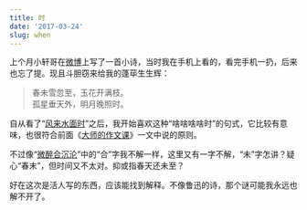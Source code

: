 ```yaml
---
title: 时
date: '2017-03-24'
slug: when
---
```


上个月小轩哥在[微博](http://weibo.com/2185036803/EuSDBm0OA)上写了一首小诗，当时我在手机上看的，看完手机一扔，后来也忘了提。现且斗胆窃来给我的蓬荜生生辉：

> 春未雪忽至，玉花开满枝。  
孤星垂天外，明月晚照时。 

自从看了“[风来水面时](/cn/2014/06/on-writing/)”之后，我开始喜欢这种“啥啥啥啥时”的句式，它比较有意味，也很符合前面《[大师的作文课](/cn/2017/03/master-wrting/)》一文中说的原则。

不过像“[微醉合沉沦](/cn/2017/02/mingding/)”中的“合”字我不解一样，这里又有一字不解，“未”字怎讲？疑心“春末”，但时间又不太对。抑或指春天还未至？

好在这次是活人写的东西，应该能找到解释。不像鲁迅的诗，那个谜可能我永远也解不开了。
